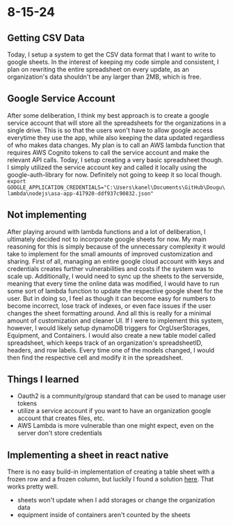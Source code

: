# 8-15-24
## Getting CSV Data
Today, I setup a system to get the CSV data format that I want to write to google sheets. In the interest of keeping my code simple and consistent, I plan on rewriting the entire spreadsheet on every update, as an organization's data shouldn't be any larger than 2MB, which is free.

## Google Service Account
After some deliberation, I think my best approach is to create a google service account that will store all the spreadsheets for the organizations in a single drive. This is so that the users won't have to allow google access everytime they use the app, while also keeping the data updated regardless of who makes data changes. My plan is to call an AWS lambda function that requires AWS Cognito tokens to call the service account and make the relevant API calls. Today, I setup creating a very basic spreadsheet though. I simply utilized the service account key and called it locally using the google-auth-library for now. Definitely not going to keep it so local though. `export GOOGLE_APPLICATION_CREDENTIALS="C:\Users\kanel\Documents\GitHub\Dougu\lambda\nodejs\asa-app-417920-ddf937c90832.json"`

## Not implementing
After playing around with lambda functions and a lot of deliberation, I ultimately decided not to incorporate google sheets for now. My main reasoning for this is simply because of the unnecessary complexity it would take to implement for the small amounts of improved customization and sharing. First of all, managing an entire google cloud account with keys and credentials creates further vulnerabilities and costs if the system was to scale up. Additionally, I would need to sync up the sheets to the serverside, meaning that every time the online data was modified, I would have to run some sort of lambda function to update the respective google sheet for the user. But in doing so, I feel as though it can become easy for numbers to become incorrect, lose track of indexes, or even face issues if the user changes the sheet formatting around. And all this is really for a minimal amount of customization and cleaner UI. If I were to implement this system, however, I would likely setup dynamoDB triggers for OrgUserStorages, Equipment, and Containers. I would also create a new table model called spreadsheet, which keeps track of an organization's spreadsheetID, headers, and row labels. Every time one of the models changed, I would then find the respective cell and modify it in the spreadsheet.

## Things I learned
- Oauth2 is a community/group standard that can be used to manage user tokens
- utilize a service account if you want to have an organization google account that creates files, etc.
- AWS Lambda is more vulnerable than one might expect, even on the server don't store credentials

## Implementing a sheet in react native
There is no easy build-in implementation of creating a table sheet with a frozen row and a frozen column, but luckily I found a solution [here](https://build.affinity.co/building-a-highly-responsive-sheet-view-with-react-native-51129ec34c63). That works pretty well. 

- sheets won't update when I add storages or change the organization data
- equipment inside of containers aren't counted by the sheets